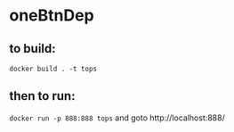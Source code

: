 # oneBtnDep

## to build:

`docker build . -t tops`

## then to run:

`docker run -p 888:888 tops` and goto http://localhost:888/
